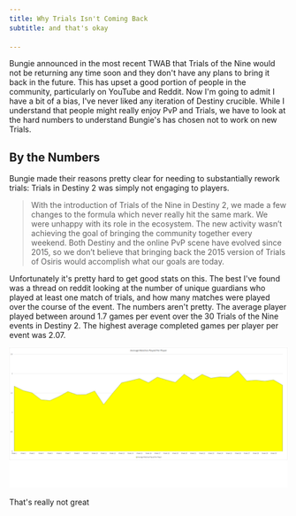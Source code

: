 ```yaml
---
title: Why Trials Isn't Coming Back
subtitle: and that's okay

---
```


Bungie announced in the most recent TWAB that Trials of the Nine would not be returning any time soon and they don't have any plans to bring it back in the future. This has upset a good portion of people in the community, particularly on YouTube and Reddit. Now I'm going to admit I have a bit of a bias, I've never liked any iteration of Destiny crucible. While I understand that people might really enjoy PvP and Trials, we have to look at the hard numbers to understand Bungie's has chosen not to work on new Trials. 

## By the Numbers

Bungie made their reasons pretty clear for needing to substantially rework trials: Trials in Destiny 2 was simply not engaging to players. 

> With the introduction of Trials of the Nine in Destiny 2, we made a few changes to the formula which never really hit the same mark. We were unhappy with its role in the ecosystem. The new activity wasn’t achieving the goal of bringing the community together every weekend. Both Destiny and the online PvP scene have evolved since 2015, so we don’t believe that bringing back the 2015 version of Trials of Osiris would accomplish what our goals are today.

Unfortunately it's pretty hard to get good stats on this. The best I've found was a thread on reddit looking at the number of unique guardians who played at least one match of trials, and how many matches were played over the course of the event. The numbers aren't pretty. The average player played between around 1.7 games per event over the 30 Trials of the Nine events in Destiny 2. The highest average completed games per player per event was 2.07. 

![Average Graph](/img/trials/avgplayed.png)

That's really not great
